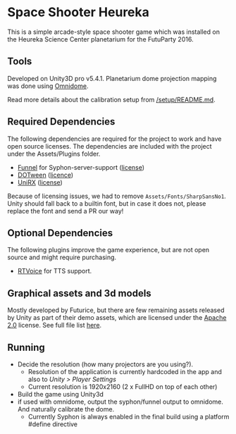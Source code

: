 # Space Shooter Heureka

This is a simple arcade-style space shooter game which was installed on the Heureka Science Center planetarium for the FutuParty 2016.

## Tools

Developed on Unity3D pro v5.4.1.
Planetarium dome projection mapping was done using [Omnidome](http://omnido.me/).

Read more details about the calibration setup from [/setup/README.md](setup/README.md).

## Required Dependencies

The following dependencies are required for the project to work and have open source licenses. The dependencies are included with the project under the Assets/Plugins folder.

-   [Funnel](https://github.com/keijiro/Funnel) for Syphon-server-support ([license](https://github.com/keijiro/Funnel))
-   [DOTween](http://dotween.demigiant.com) ([licence](http://dotween.demigiant.com/license.php))
-   [UniRX](https://github.com/neuecc/UniRx) ([license](https://github.com/neuecc/UniRx/blob/master/LICENSE))

Because of licensing issues, we had to remove `Assets/Fonts/SharpSansNo1`. Unity should fall back to a builtin font, but in case it does not, please replace the font and send a PR our way!

## Optional Dependencies

The following plugins improve the game experience, but are not open source and might require purchasing.

-   [RTVoice](https://www.assetstore.unity3d.com/en/#!/content/41068) for TTS support.

## Graphical assets and 3d models

Mostly developed by Futurice, but there are few remaining assets released by Unity as part of their demo assets, which are licensed under the [Apache 2.0](http://www.apache.org/licenses/LICENSE-2.0) license. See full file list [here](LICENSE-EXT-ASSETS).

## Running

-   Decide the resolution (how many projectors are you using?).
    -   Resolution of the application is currently hardcoded in the app and also to _Unity > Player Settings_
    -   Current resolution is 1920x2160 (2 x FullHD on top of each other)
-   Build the game using Unity3d
-   if used with omnidome, output the syphon/funnel output to omnidome. And naturally calibrate the dome.
    -   Currently Syphon is always enabled in the final build using a platform #define directive
